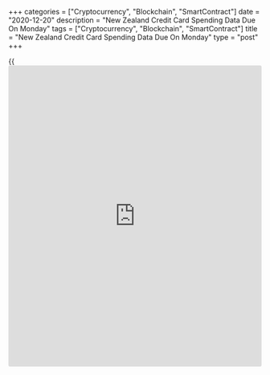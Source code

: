 +++
categories = ["Cryptocurrency", "Blockchain", "SmartContract"]
date = "2020-12-20"
description = "New Zealand Credit Card Spending Data Due On Monday"
tags = ["Cryptocurrency", "Blockchain", "SmartContract"]
title = "New Zealand Credit Card Spending Data Due On Monday"
type = "post"
+++

{{<iframe id="large-banner" src="https://www.bounty.group/#slide=27.0" width="100%" height="600" scrolling="no" style="border: 0px solid rgb(216, 221, 230); border-radius: 3px;">}}

New Zealand will on Monday release November numbers for credit card
spending, highlighting a modest day for Asia-Pacific economic activity.
In October, card spending was down 6.3 percent on year.

Taiwan will see November numbers for export orders, with forecasts
suggesting an increase of 13.4 percent on year after rising an annual
9.1 percent in October.

China will provide December prime rate numbers for one- and five-year
loans. The one year is expected to hold steady at 3.85 percent, and
five-year is tipped to be unchanged at 4.65 percent.

Hong Kong will release November inflation data; in October, consumer
prices were down 0.2 percent on year.

The Philippines will provide October numbers for producer prices; in
September, prices were down 3.9 percent on year.

For comments and feedback [contact](https://www.playgroundfx.com/contact/): editorial@rtt[news](https://www.letsplayfx.com/blog/forex-news-website/).com

[Economic News][1]

 **What parts of the world are seeing the best (and worst) economic
performances lately? Click[here][2] to check out our [Econ Scorecard][2]
and find out! See up-to-the-moment [ranking](https://www.playgroundfx.com/blog/crypto-exchange-ranking/)s for the best and worst
performers in [GDP][3], [unemployment rate][4], [inflation][5] and much
more.**

   1. www.rtt[news](https://www.letsplayfx.com/blog/forex-news-website/).com/Content/EconomicNews.aspx
   2. www.rtt[news](https://www.letsplayfx.com/blog/forex-news-website/).com/economic-scorecard/world-rank/retail-sales/highest-performance.aspx
   3. www.rtt[news](https://www.letsplayfx.com/blog/forex-news-website/).com/economic-scorecard/world-rank/GDP/highest-performance.aspx
   4. www.rtt[news](https://www.letsplayfx.com/blog/forex-news-website/).com/economic-scorecard/world-rank/unemployment-rate/lowest-performance.aspx
   5. www.rtt[news](https://www.letsplayfx.com/blog/forex-news-website/).com/economic-scorecard/world-rank/CPI/highest-performance.aspx